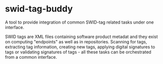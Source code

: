 # swid-tag-buddy
A tool to provide integration of common SWID-tag related tasks under one interface.

SWID tags are XML files containing software product metadat and they exist on computing "endpoints" as well as in repositories.  Scanning for tags, extracting tag information, creating new tags, applying digital signatures to tags or validating signatures of tags - all these tasks can be orchestrated from a common interface.
